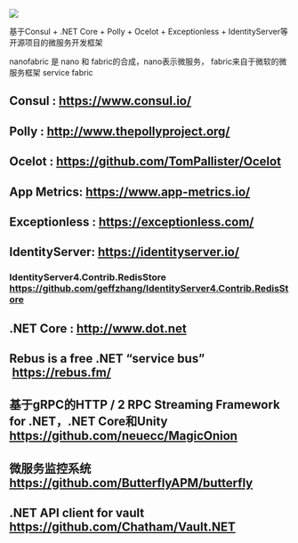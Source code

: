[<img src="https://nanofabric.visualstudio.com/_apis/public/build/definitions/513c9929-3dab-4c44-8a43-588bdb7d2441/1/badge">](https://nanofabric.visualstudio.com/_apis/public/build/definitions/513c9929-3dab-4c44-8a43-588bdb7d2441/1/badge)


基于Consul + .NET Core + Polly + Ocelot + Exceptionless + IdentityServer等开源项目的微服务开发框架

nanofabric 是 nano 和 fabric的合成，nano表示微服务， fabric来自于微软的微服务框架 service fabric

## Consul : https://www.consul.io/ 
##  Polly  : http://www.thepollyproject.org/ 
##  Ocelot : https://github.com/TomPallister/Ocelot 
##  App Metrics: https://www.app-metrics.io/
##  Exceptionless : https://exceptionless.com/ 
##  IdentityServer: https://identityserver.io/ 
### IdentityServer4.Contrib.RedisStore https://github.com/geffzhang/IdentityServer4.Contrib.RedisStore
##  .NET Core : http://www.dot.net 
## Rebus is a free .NET “service bus”  https://rebus.fm/
## 基于gRPC的HTTP / 2 RPC Streaming Framework for .NET，.NET Core和Unity https://github.com/neuecc/MagicOnion
## 微服务监控系统 https://github.com/ButterflyAPM/butterfly
## .NET API client for vault https://github.com/Chatham/Vault.NET 

